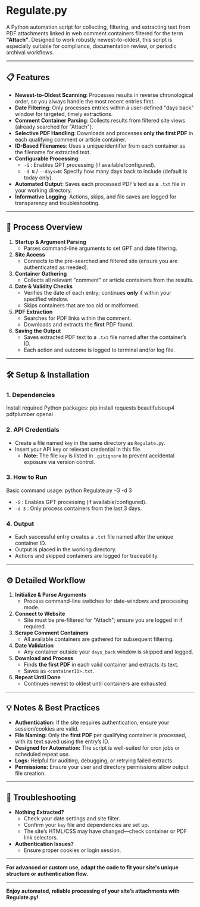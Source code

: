 # Regulate.py

A Python automation script for collecting, filtering, and extracting text from PDF attachments linked in web comment containers filtered for the term **"Attach"**. Designed to work robustly newest-to-oldest, this script is especially suitable for compliance, documentation review, or periodic archival workflows.

---

## 📋 Features

- **Newest-to-Oldest Scanning**: Processes results in reverse chronological order, so you always handle the most recent entries first.
- **Date Filtering**: Only processes entries within a user-defined "days back" window for targeted, timely extractions.
- **Comment Container Parsing**: Collects results from filtered site views (already searched for "Attach").
- **Selective PDF Handling**: Downloads and processes **only the first PDF** in each qualifying comment or article container.
- **ID-Based Filenames**: Uses a unique identifier from each container as the filename for extracted text.
- **Configurable Processing**:
  - `-G` : Enables GPT processing (if available/configured).
  - `-d N` / `--days=N`: Specify how many days back to include (default is today only).
- **Automated Output**: Saves each processed PDF’s text as a `.txt` file in your working directory.
- **Informative Logging**: Actions, skips, and file saves are logged for transparency and troubleshooting.

---

## 🚀 Process Overview

1. **Startup & Argument Parsing**
   - Parses command-line arguments to set GPT and date filtering.
2. **Site Access**
   - Connects to the pre-searched and filtered site (ensure you are authenticated as needed).
3. **Container Gathering**
   - Collects all relevant "comment" or article containers from the results.
4. **Date & Validity Checks**
   - Verifies the date of each entry; continues **only** if within your specified window.
   - Skips containers that are too old or malformed.
5. **PDF Extraction**
   - Searches for PDF links within the comment.
   - Downloads and extracts the **first** PDF found.
6. **Saving the Output**
   - Saves extracted PDF text to a `.txt` file named after the container’s ID.
   - Each action and outcome is logged to terminal and/or log file.

---

## 🛠️ Setup & Installation

### 1. **Dependencies**

Install required Python packages:
pip install requests beautifulsoup4 pdfplumber openai

### 2. **API Credentials**

- Create a file named `key` in the same directory as `Regulate.py`.
- Insert your API key or relevant credential in this file.
    - **Note:** The file `key` is listed in `.gitignore` to prevent accidental exposure via version control.

### 3. **How to Run**

Basic command usage:
python Regulate.py -G -d 3

- `-G` : Enables GPT processing (if available/configured).
- `-d 3` : Only process containers from the last 3 days.

### 4. **Output**

- Each successful entry creates a `.txt` file named after the unique container ID.
- Output is placed in the working directory.
- Actions and skipped containers are logged for traceability.

---

## ⚙️ Detailed Workflow

1. **Initialize & Parse Arguments**
   - Process command-line switches for date-windows and processing mode.
2. **Connect to Website**
   - Site must be pre-filtered for "Attach"; ensure you are logged in if required.
3. **Scrape Comment Containers**
   - All available containers are gathered for subsequent filtering.
4. **Date Validation**
   - Any container outside your `days_back` window is skipped and logged.
5. **Download and Process**
   - Finds **the first PDF** in each valid container and extracts its text.
   - Saves as `<containerID>.txt`.
6. **Repeat Until Done**
   - Continues newest to oldest until containers are exhausted.

---

## 💡 Notes & Best Practices

- **Authentication:** If the site requires authentication, ensure your session/cookies are valid.
- **File Naming:** Only the **first PDF** per qualifying container is processed, with its text saved using the entry’s ID.
- **Designed for Automation:** The script is well-suited for cron jobs or scheduled repeat use.
- **Logs:** Helpful for auditing, debugging, or retrying failed extracts.
- **Permissions:** Ensure your user and directory permissions allow output file creation.

---

## 🐞 Troubleshooting

- **Nothing Extracted?**
  - Check your date settings and site filter.
  - Confirm your `key` file and dependencies are set up.
  - The site’s HTML/CSS may have changed—check container or PDF link selectors.
- **Authentication Issues?**
  - Ensure proper cookies or login session.

---

**For advanced or custom use, adapt the code to fit your site's unique structure or authentication flow.**

---

**Enjoy automated, reliable processing of your site’s attachments with Regulate.py!**